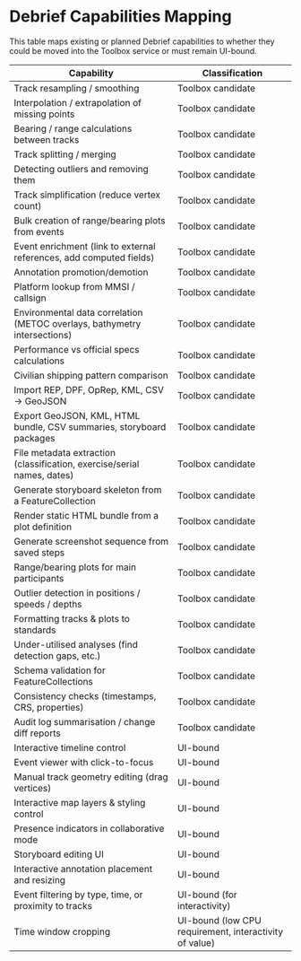 # Debrief Capabilities Mapping

This table maps existing or planned Debrief capabilities to whether they could be moved into the Toolbox service or must remain UI-bound.

| Capability | Classification |
|------------|----------------|
| Track resampling / smoothing | Toolbox candidate |
| Interpolation / extrapolation of missing points | Toolbox candidate |
| Bearing / range calculations between tracks | Toolbox candidate |
| Track splitting / merging | Toolbox candidate |
| Detecting outliers and removing them | Toolbox candidate |
| Track simplification (reduce vertex count) | Toolbox candidate |
| Bulk creation of range/bearing plots from events | Toolbox candidate |
| Event enrichment (link to external references, add computed fields) | Toolbox candidate |
| Annotation promotion/demotion | Toolbox candidate |
| Platform lookup from MMSI / callsign | Toolbox candidate |
| Environmental data correlation (METOC overlays, bathymetry intersections) | Toolbox candidate |
| Performance vs official specs calculations | Toolbox candidate |
| Civilian shipping pattern comparison | Toolbox candidate |
| Import REP, DPF, OpRep, KML, CSV → GeoJSON | Toolbox candidate |
| Export GeoJSON, KML, HTML bundle, CSV summaries, storyboard packages | Toolbox candidate |
| File metadata extraction (classification, exercise/serial names, dates) | Toolbox candidate |
| Generate storyboard skeleton from a FeatureCollection | Toolbox candidate |
| Render static HTML bundle from a plot definition | Toolbox candidate |
| Generate screenshot sequence from saved steps | Toolbox candidate |
| Range/bearing plots for main participants | Toolbox candidate |
| Outlier detection in positions / speeds / depths | Toolbox candidate |
| Formatting tracks & plots to standards | Toolbox candidate |
| Under-utilised analyses (find detection gaps, etc.) | Toolbox candidate |
| Schema validation for FeatureCollections | Toolbox candidate |
| Consistency checks (timestamps, CRS, properties) | Toolbox candidate |
| Audit log summarisation / change diff reports | Toolbox candidate |
| Interactive timeline control | UI-bound |
| Event viewer with click-to-focus | UI-bound |
| Manual track geometry editing (drag vertices) | UI-bound |
| Interactive map layers & styling control | UI-bound |
| Presence indicators in collaborative mode | UI-bound |
| Storyboard editing UI | UI-bound |
| Interactive annotation placement and resizing | UI-bound |
| Event filtering by type, time, or proximity to tracks | UI-bound (for interactivity) |
| Time window cropping | UI-bound (low CPU requirement, interactivity of value) |
